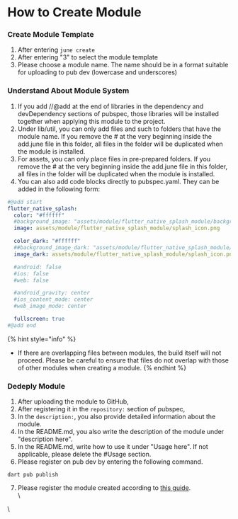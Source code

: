 # How to Create Module



### Create Module Template

1. After entering `june create`
2. After entering "3" to select the module template
3. Please choose a module name. The name should be in a format suitable for uploading to pub dev (lowercase and underscores)



### Understand About Module System

1. If you add //@add at the end of libraries in the dependency and devDependency sections of pubspec, those libraries will be installed together when applying this module to the project.
2. Under lib/util, you can only add files and such to folders that have the module name. If you remove the # at the very beginning inside the add.june file in this folder, all files in the folder will be duplicated when the module is installed.
3. For assets, you can only place files in pre-prepared folders. If you remove the # at the very beginning inside the add.june file in this folder, all files in the folder will be duplicated when the module is installed.
4. You can also add code blocks directly to pubspec.yaml. They can be added in the following form:

```yaml
#@add start
flutter_native_splash:
  color: "#ffffff"
  #background_image: "assets/module/flutter_native_splash_module/background.png"
  image: assets/module/flutter_native_splash_module/splash_icon.png

  color_dark: "#ffffff"
  ##background_image_dark: "assets/module/flutter_native_splash_module/dark-background.png"
  image_dark: assets/module/flutter_native_splash_module/splash_icon.png

  #android: false
  #ios: false
  #web: false

  #android_gravity: center
  #ios_content_mode: center
  #web_image_mode: center

  fullscreen: true
#@add end
```



{% hint style="info" %}
* If there are overlapping files between modules, the build itself will not proceed. Please be careful to ensure that files do not overlap with those of other modules when creating a module.
{% endhint %}



### Dedeply Module&#x20;

1. After uploading the module to GitHub,
2. After registering it in the `repository:` section of pubspec,
3. In the `description:`, you also provide detailed information about the module.
4. In the README.md, you also write the description of the module under "description here".
5. In the README.md, write how to use it under "Usage here". If not applicable, please delete the #Usage section.
6. Please register on pub dev by entering the following command.

```
dart pub publish
```

7. Please register the module created according to [this guide](https://github.com/melodysdreamj/juneflow/tree/contribution-guide).\
   \


\
